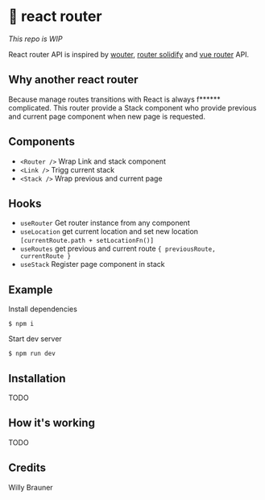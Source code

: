 # 🚃 react router

*This repo is WIP*

React router API is inspired by [wouter](https://github.com/molefrog/wouter), 
[router solidify](https://github.com/solid-js/solidify/blob/master/navigation/Router.ts) and 
[vue router](https://router.vuejs.org/) API.

## Why another react router

Because manage routes transitions with React is always f****** complicated. This router provide a Stack component who provide previous and current page component when new page is requested. 

## Components

- `<Router />` Wrap Link and stack component
- `<Link />` Trigg current stack
- `<Stack />` Wrap previous and current page

## Hooks

- `useRouter` Get router instance from any component
- `useLocation` get current location and set new location `[currentRoute.path + setLocationFn()]`
- `useRoutes` get previous and current route `{ previousRoute, currentRoute }`
- `useStack` Register page component in stack

## Example

Install dependencies

```shell
$ npm i
```

Start dev server

```shell
$ npm run dev
```

## Installation

TODO


## How it's working

TODO


## Credits

Willy Brauner
